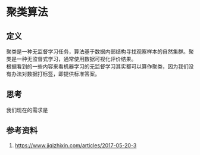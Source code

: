 # 聚类算法

## 定义
聚类是一种无监督学习任务，算法基于数据内部结构寻找观察样本的自然集群。聚类是一种无监督式学习，通常使用数据可视化评价结果。  
根据看到的一些内容来看机器学习的无监督学习其实都可以算作聚类，因为我们没有办法对数据打标签，即提供标准答案。

## 思考
我们现在的需求是

## 参考资料
1. https://www.jiqizhixin.com/articles/2017-05-20-3
